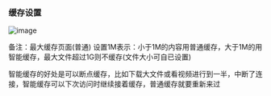 ### 缓存设置

![image](https://user-images.githubusercontent.com/90588289/133735665-bec683ed-16eb-49cd-864e-e20832a06908.png)

备注：最大缓存页面(普通) 设置1M表示：小于1M的内容用普通缓存，大于1M的用智能缓存，最大文件超过1G则不缓存(文件大小可自已设置)

智能缓存的好处是可以断点缓存，比如下载大文件或看视频进行到一半，中断了连接，智能缓存可以下次访问时继续接着缓存，普通缓存就要重新来过

